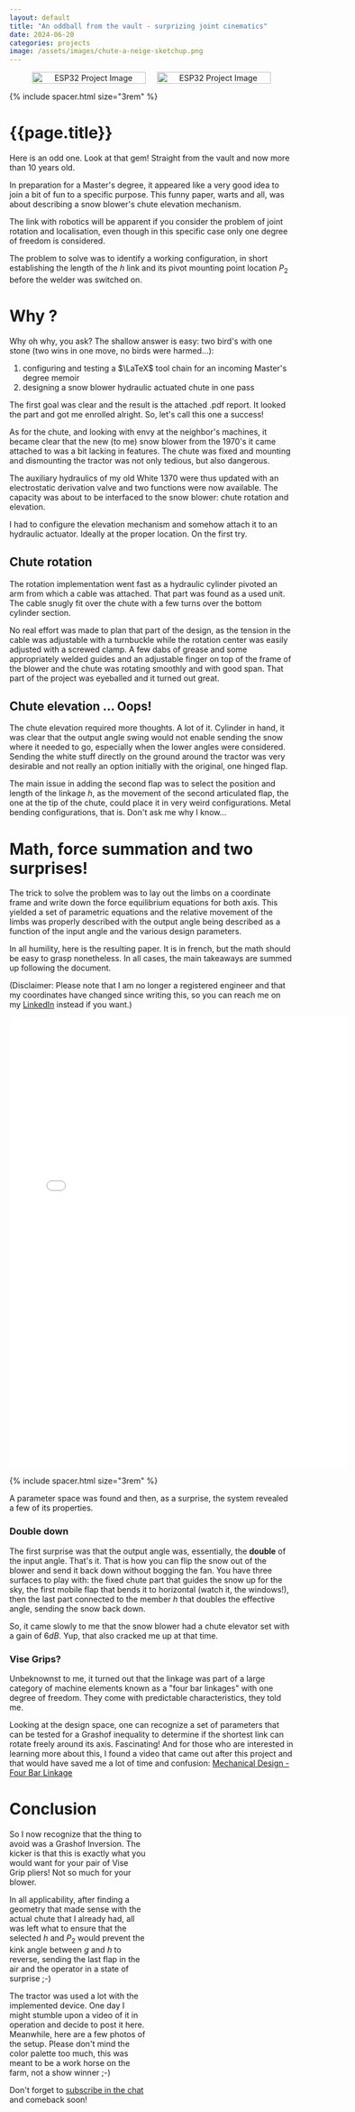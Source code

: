```yaml
---
layout: default
title: "An oddball from the vault - surprizing joint cinematics"
date: 2024-06-20
categories: projects
image: /assets/images/chute-a-neige-sketchup.png
---
```


<div style="display: flex; justify-content: center; gap: 20px; flex-wrap: wrap;">
  <div style="flex: 1; text-align: center; max-width: 40%;">
    <img src="{{ '/assets/images/chute-a-neige-sketchup.png' | relative_url }}" 
         alt="ESP32 Project Image" style="width: 100%; height: auto;">
  </div>
  <div style="flex: 1; text-align: center; max-width: 40%;">
    <img src="{{ '/assets/images/chute-a-neige-tikz.png' | relative_url }}" 
         alt="ESP32 Project Image" style="width: 100%; height: auto;">
  </div>
</div>

{% include spacer.html size="3rem" %}

# {{page.title}}

Here is an odd one. Look at that gem! Straight from the vault and now
more than 10 years old.

In preparation for a Master's degree, it appeared like a very good idea
to join a bit of fun to a specific purpose. This funny paper, warts and
all, was about describing a snow blower's chute elevation mechanism. 

The link with robotics will be apparent if you consider the problem of
joint rotation and localisation, even though in this specific case only one
degree of freedom is considered.

The problem to solve was to identify a working configuration, in short
establishing the length of the $h$ link and its pivot mounting point
location $P_2$ before the welder was switched on.

# Why ?

Why oh why, you ask? The shallow answer is easy: two bird's with one stone (two wins in one move,
no birds were harmed...):
 
1. configuring and testing a $\LaTeX$ tool chain for an incoming Master's degree memoir
1. designing a snow blower hydraulic actuated chute in one pass

The first goal was clear and the result is the attached .pdf report. It
looked the part and got me enrolled alright. So, let's call this one
a success!

As for the chute, and looking with envy at the neighbor's machines,
it became clear that the new (to me) snow blower from the 1970's it
came attached to was a bit lacking in features. The chute was fixed
and mounting and dismounting the tractor was not only tedious, but
also dangerous.

The auxiliary hydraulics of my old White 1370 were thus updated with an
electrostatic derivation valve and two functions were now available. The
capacity was about to be interfaced to the snow blower: chute rotation
and elevation.

I had to configure the elevation mechanism and somehow attach it to an
hydraulic actuator. Ideally at the proper location. On the first try.

## Chute rotation

The rotation implementation went fast as a hydraulic cylinder pivoted
an arm from which a cable was attached. That part was found as a used
unit. The cable snugly fit over the chute with a few turns over the
bottom cylinder section.

No real effort was made to plan that part of the design, as the tension
in the cable was adjustable with a turnbuckle while the rotation center
was easily adjusted with a screwed clamp. A few dabs of grease and some
appropriately welded guides and an adjustable finger on top of the frame
of the blower and the chute was rotating smoothly and with good span.
That part of the project was eyeballed and it turned out great.

## Chute elevation ... Oops!

The chute elevation required more thoughts. A lot of it. Cylinder in
hand, it was clear that the output angle swing would not enable sending
the snow where it needed to go, especially when the lower angles were
considered. Sending the white stuff directly on the ground around the
tractor was very desirable and not really an option initially with the
original, one hinged flap.

The main issue in adding the second flap was to select the position and
length of the linkage $h$, as the movement of the second articulated
flap, the one at the tip of the chute, could place it in very weird
configurations. Metal bending configurations, that is. Don't ask me why
I know...

# Math, force summation and two surprises!

The trick to solve the problem was to lay out the limbs on a coordinate
frame and write down the force equilibrium equations for both axis. This
yielded a set of parametric equations and the relative movement of the
limbs was properly described with the output angle being described as
a function of the input angle and the various design parameters.

In all humility, here is the resulting paper. It is in french, but the
math should be easy to grasp nonetheless. In all cases, the main takeaways
are summed up following the document.

(Disclaimer: Please note that I am no longer a registered engineer and that my
coordinates have changed since writing this, so you can reach me on my
[LinkedIn](https://linkedin.com/in/francoisperron) instead if you want.)

<div class="pdf-container">
  <a href="{{ site.baseurl }}/assets/docs/EtudeGeometriqueDeflecteur_0v3.pdf" target="_blank">
    <iframe src="{{ site.baseurl }}/assets/docs/EtudeGeometriqueDeflecteur_0v3.pdf" class="pdf-preview" title="PDF Preview"></iframe>
  </a>
</div>

<style>
.pdf-container {
  position: relative;
  display: inline-block;
  overflow: hidden;
  width: 600px; /* Initial width for the preview */
  height: 800px; /* Initial height for the preview */
  transition: width 0.3s ease, height 0.3s ease;
}

.pdf-container:hover {
  width: 800px; /* Enlarged width on hover */
  height: 800px; /* Enlarged height on hover */
}

.pdf-preview {
  width: 100%;
  height: 100%;
  border: none;
}

.pdf-container a {
  position: absolute;
  top: 0;
  left: 0;
  width: 100%;
  height: 100%;
  display: block;
}
</style>

{% include spacer.html size="3rem" %}

A parameter space was found and then, as a surprise, the system revealed
a few of its properties.

### Double down

The first surprise was that the output angle was, essentially, the
**double** of the input angle. That's it. That is how you can flip the
snow out of the blower and send it back down without bogging the fan. You
have three surfaces to play with: the fixed chute part that guides the
snow up for the sky, the first mobile flap that bends it to horizontal
(watch it, the windows!), then the last part connected to the member $h$
that doubles the effective angle, sending the snow back down.

So, it came slowly to me that the snow blower had a chute elevator set
with a gain of $6dB$. Yup, that also cracked me up at that time.

### Vise Grips?

Unbeknownst to me, it turned out that the linkage was part of a large
category of machine elements known as a "four bar linkages" with one
degree of freedom. They come with predictable characteristics, they
told me.

Looking at the design space, one can recognize a set of parameters
that can be tested for a Grashof inequality to determine if the
shortest link can rotate freely around its axis. Fascinating! And
for those who are interested in learning more about this, I found
a video that came out after this project and that would have saved
me a lot of time and confusion: [Mechanical Design - Four Bar
Linkage](https://www.youtube.com/watch?v=CZuBeBztzSY)

# Conclusion

<div class="image-stack-wrapper-short">
  <div class="diagonal-stack">
    <img 
      src="{{ '/assets/images/chute-zoom.jpg' | relative_url }}" 
      alt="Zoomed View of Chute" 
      class="stacked-image diagonal-image" 
      onclick="openImage('{{ '/assets/images/chute-zoom.jpg' | relative_url }}')">
    <img 
      src="{{ '/assets/images/chute-hydraulics.jpg' | relative_url }}" 
      alt="Hydraulic Electrostatic Vane" 
      class="stacked-image diagonal-image" 
      onclick="openImage('{{ '/assets/images/chute-hydraulic.jpg' | relative_url }}')">
    <img 
      src="{{ '/assets/images/chute-handle.jpg' | relative_url }}" 
      alt="Lever of Chute" 
      class="stacked-image diagonal-image" 
      onclick="openImage('{{ '/assets/images/chute-handle.jpg' | relative_url }}')">
    <img 
      src="{{ '/assets/images/chute-overall.jpg' | relative_url }}" 
      alt="Overall Snow Blower View" 
      class="stacked-image diagonal-image" 
      onclick="openImage('{{ '/assets/images/chute-overall.jpg' | relative_url }}')">
  </div>
</div>

<script>
  function openImage(url) {
    const imageWindow = window.open();
    imageWindow.document.write(
      `<img src="${url}" style="width: auto; height: auto; display: block; margin: 0 auto;">`
    );
    imageWindow.document.title = "Image Viewer";
  }
</script>

<style>
/* Wrapper for the stack */
.image-stack-wrapper-short {
  float: right;
  width: 50%; /* Adjust as needed */
  margin-left: 10px;
  shape-outside: polygon(0% 0%, 90% 0%, 90% 90%, 0% 90%);
  clip-path: polygon(-10% -10%, 110% -10%, 110% 110%, -10% 110%); /* Larger polygon */
  height: 600px;
}

/* Stacking container */
.diagonal-stack {
  position: relative;
  width: 50%;
  height: auto; /* Dynamically adjust based on stacked images */
}

/* Individual images */
.stacked-image {
  width: 100%; /* Adjust width to fit the container */
  height: auto; /* Maintain aspect ratio */
  border-radius: 5px;
  //box-shadow: 0px 4px 6px rgba(0, 0, 0, 0.3);
  position: absolute; /* Allows for diagonal positioning */
  transition: transform 0.2s ease-in-out, z-index 0.2s ease-in-out;
}

/* Positioning each image diagonally */
.diagonal-image:nth-child(1) {
  top: 0px;
  left: 0px;
  z-index: 4;
}
.diagonal-image:nth-child(2) {
  top: 50px; /* Slight downward offset */
  left: 30px; /* Slight rightward offset */
  z-index: 3;
}
.diagonal-image:nth-child(3) {
  top: 100px;
  left: 60px;
  z-index: 2;
}
.diagonal-image:nth-child(4) {
  top: 150px;
  left: 90px;
  z-index: 1;
}

/* Hover effect for zoom and focus */
.stacked-image:hover {
  transform: scale(1.05);
  z-index: 5; /* Bring hovered image to the front */
}
</style>

So I now recognize that the thing to avoid was a Grashof Inversion. The
kicker is that this is exactly what you would want for your pair of Vise
Grip pliers! Not so much for your blower.

In all applicability, after finding a geometry that made sense with the
actual chute that I already had, all was left what to ensure that the
selected $h$ and $P_2$ would prevent the kink angle between $g$ and $h$
to reverse, sending the last flap in the air and the operator in a state
of surprise ;-)

The tractor was used a lot with the implemented device. One day I
might stumble upon a video of it in operation and decide to post it
here. Meanwhile, here are a few photos of the setup. Please don't mind
the color palette too much, this was meant to be a work horse on the farm,
not a show winner ;-)


Don't forget to <a href="javascript:;"
onclick="tidioChatApi.display(true);tidioChatApi.open()">subscribe in
the chat</a> and comeback soon!
